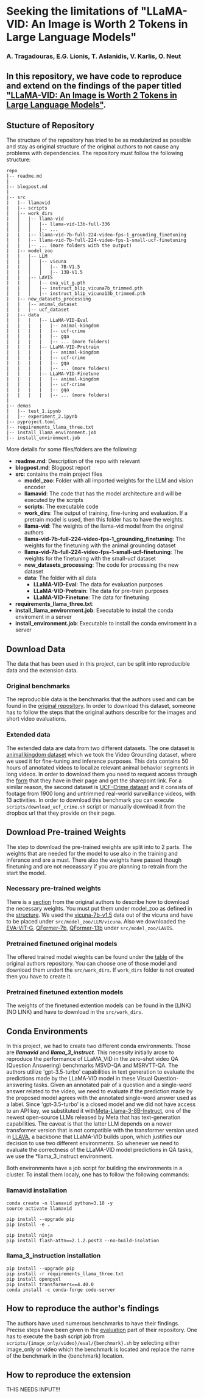 # Seeking the limitations of "LLaMA-VID: An Image is Worth 2 Tokens in Large Language Models"
### A. Tragadouras, E.G. Lionis, T. Aslanidis, V. Karlis, O. Neut

In this repository, we have code to reproduce and extend on the findings of the paper titled ["LLaMA-VID: An Image is Worth 2 Tokens in Large Language Models"](https://arxiv.org/abs/2311.17043).
---

## Stucture of Repository
The structure of the repository has tried to be as modularized as possible and stay as original structure of the original authors to not cause any problems with dependencies. The repository must follow the following structure:
```
repo
|-- readme.md  
|
|-- blogpost.md
|
|-- src
|   |-- llamavid
|   |-- scripts
|   |-- work_dirs
|   │   |-- llama-vid
|   │   │   |-- llama-vid-13b-full-336
|   │   │   |-- ...
|   |   |-- llama-vid-7b-full-224-video-fps-1_grounding_finetuning
|   |   |-- llama-vid-7b-full-224-video-fps-1-small-ucf-finetuning
|   |   |-- ... (more folders with the output)
|   |-- model_zoo
|   |   |-- LLM
|   |   │   |-- vicuna
|   |   │   │   |-- 7B-V1.5
|   |   │   │   |-- 13B-V1.5
|   |   |-- LAVIS
|   |   │   |-- eva_vit_g.pth
|   |   │   |-- instruct_blip_vicuna7b_trimmed.pth
|   |   │   |-- instruct_blip_vicuna13b_trimmed.pth
|   |-- new_datasets_processing
|   |   |-- animal_dataset
|   |   |-- ucf_dataset
|   |-- data  
|   |   |   |-- LLaMA-VID-Eval
|   |   |   |   |-- animal-kingdom
|   |   |   |   |-- ucf-crime
|   |   |   |   |-- gqa
|   |   |   |   |-- ... (more folders)
|   |   |   |-- LLaMA-VID-Pretrain
|   |   |   |   |-- animal-kingdom
|   |   |   |   |-- ucf-crime  
|   |   |   |   |-- gqa
|   |   |   |   |-- ... (more folders)
|   |   |   |-- LLaMA-VID-Finetune
|   |   |   |   |-- animal-kingdom
|   |   |   |   |-- ucf-crime  
|   |   |   |   |-- gqa
|   |   |   |   |-- ... (more folders)
|
|-- demos
|   |-- test_1.ipynb
|   |-- experiment_2.ipynb
|-- pyproject.toml
|-- requirements_llama_three.txt
|-- install_llama_environment.job
|-- install_environment.job
```


More details for some files/folders are the following:
- **readme.md**:      Description of the repo with relevant
- **blogpost.md**:    Blogpost report
- **src**:            contains the main project files
    - **model_zoo**:    Folder with all imported weights for the LLM and vision encoder
    - **llamavid**:     The code that has the model architecture and will be executed by the scripts
    - **scripts**:      The executable code
    - **work_dirs**:    The output of training, fine-tuning and evaluation. If a pretrain model is used, then this folder has to have the weights.
    - **llama-vid**:    The weights of the llama-vid model from the original authors
    - **llama-vid-7b-full-224-video-fps-1_grounding_finetuning**:
                        The weights for the finetuning with the animal grounding dataset
    - **llama-vid-7b-full-224-video-fps-1-small-ucf-finetuning**:
                        The weights for the finetuning with the small-ucf dataset
    - **new_datasets_processing**:
                        The code for processing the new dataset
    - **data**:         The folder with all data
        - **LLaMA-VID-Eval**:       The data for evaluation purposes
        - **LLaMA-VID-Pretrain**:   The data for pre-train purposes
        - **LLaMA-VID-Finetune**:   The data for finetuning
- **requirements_llama_three.txt**:
- **install_llama_environment.job**: Executable to install the conda enviroment in a server
- **install_environment.job**: Executable to install the conda enviroment in a server


## Download Data
The data that has been used in this project, can be split into reproducible data and the extension data. 

### Original benchmarks
The reproducible data is the benchmarks that the authors used and can be found in the [original repository](https://github.com/dvlab-research/LLaMA-VID?tab=readme-ov-file#dataset). In order to download this dataset, someone has to follow the steps that the original authors describe for the images and short video evaluations.

### Extended data
The extended data are data from two different datasets. The one dataset is [animal kingdom dataset](https://sutdcv.github.io/Animal-Kingdom/) which we took the Video Grounding dataset, where we used it for fine-tuning and inference purposes. This data contains 50 hours of annotated videos to localize relevant animal behavior segments in long videos. In order to download them you need to request access through the [form](https://forms.office.com/pages/responsepage.aspx?id=drd2NJDpck-5UGJImDFiPVRYpnTEMixKqPJ1FxwK6VZUQkNTSkRISTNORUI2TDBWMUpZTlQ5WUlaSyQlQCN0PWcu) that they have in their page and get the sharepoint link. For a similar reason, the second dataset is [UCF-Crime dataset](https://paperswithcode.com/dataset/ucf-crime) and it consists of footage from 1900 long and untrimmed real-world surveillance videos, with 13 activities. In order to download this benchmark you can execute `scripts/download_ucf_crime.sh` script or manually download it from the dropbox url that they provide on their page.

## Download Pre-trained Weights
The step to download the pre-trained weights are split into to 2 parts. The weights that are needed for the model to use also in the training and inferance and are a must. There also the weights have passed though finetuning and are not neceassary if you are planning to retrain from the start the model.

### Necessary pre-trained weights
There is a [section](https://github.com/dvlab-research/LLaMA-VID?tab=readme-ov-file#pretrained-weights) from the original authors to describe how to download the necessary weights. You must put them under model_zoo as defined in the [structure](https://github.com/taslanidis/LLama-VID?tab=readme-ov-file#stucture-of-repository). We used the [vicuna-7b-v1.5](https://huggingface.co/lmsys/vicuna-7b-v1.5) data out of the vicuna and have to be placed under `src/model_zoo/LLM/vicuna`. Also we downloaded the [EVA-ViT-G](https://storage.googleapis.com/sfr-vision-language-research/LAVIS/models/BLIP2/eva_vit_g.pth), [QFormer-7b](https://storage.googleapis.com/sfr-vision-language-research/LAVIS/models/InstructBLIP/instruct_blip_vicuna7b_trimmed.pth), [QFormer-13b](https://storage.googleapis.com/sfr-vision-language-research/LAVIS/models/InstructBLIP/instruct_blip_vicuna13b_trimmed.pth) under `src/model_zoo/LAVIS`.

### Pretrained finetuned original models
The offered trained model wieghts can be found under the [table](https://github.com/dvlab-research/LLaMA-VID?tab=readme-ov-file#model) of the original authors repository. You can choose one of those model and download them undert the `src/work_dirs`. If `work_dirs` folder is not created then you have to create it. 

### Pretrained finetuned extention models
The weights of the finetuned extention models can be found in the [LINK](NO LINK) and have to download in the `src/work_dirs`.

## Conda Environments
In this project, we had to create two different conda environments. Those are ***llamavid*** and ***llama_3_instruct***. This necessity initially arose to reproduce the performance of LLaMA_VID in the zero-shot video QA (Question Answering) benchmarks MSVD-QA and MSRVTT-QA. The authors utilize 'gpt-3.5-turbo' capabilities in text generation to evaluate the predictions made by the LLaMA-VID model in these Visual Question-answering tasks. Given an annotated pair of a question and a single-word answer related to the video, we need to evaluate if the prediction made by the proposed model agrees with the annotated single-word answer used as a label. Since 'gpt-3.5-turbo' is a closed model and we did not have access to an API key, we substituted it with[Meta-Llama-3-8B-Instruct](https://huggingface.co/meta-llama/Meta-Llama-3-8B-Instruct), one of the newest open-source LLMs released by Meta that has text-generation capabilities. The caveat is that the latter LLM depends on a newer transformer version that is not compatible with the transformer version used in [LLAVA](https://arxiv.org/pdf/2304.08485), a backbone that LLaMA-VID builds upon, which justifies our decision to use two different environments. So whenever we need to evaluate the correctness of the LLaMA-VID model predictions in QA tasks, we use the *llama_3_instruct environment.

Both environments have a job script for building the environments in a cluster. To install them localy, one has to follow the following commands:

### llamavid installation
```
conda create -n llamavid python=3.10 -y
source activate llamavid

pip install --upgrade pip
pip install -e .

pip install ninja
pip install flash-attn==2.1.2.post3 --no-build-isolation
```
### llama_3_instruction installation
```
pip install --upgrade pip
pip install -r requirements_llama_three.txt
pip install openpyxl
pip install transformers==4.40.0
conda install -c conda-forge code-server
```

## How to reproduce the author's findings
The authors have used numerous benchmarks to have their findings. Precise steps have been given in the [evaluation](https://github.com/dvlab-research/LLaMA-VID?tab=readme-ov-file#evaluation) part of their repository. One has to execute the bash script job from `scripts/{image_only/video}/eval/{benchmark}.sh` by selecting either image_only or video which the benchmark is located and replace the name of the benchmark in the {benchmark} location.

## How to reproduce the extension
THIS NEEDS INPUT!!!
